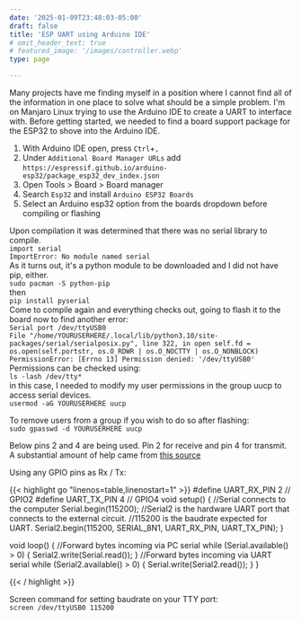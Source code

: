 ```yaml
---
date: '2025-01-09T23:48:03-05:00'
draft: false
title: 'ESP UART using Arduino IDE'
# omit_header_text: true
# featured_image: '/images/controller.webp'
type: page

---
```

Many projects have me finding myself in a position where I cannot find all of the information in one place to solve what should be a simple problem. I'm on Manjaro Linux trying to use the Arduino IDE to create a UART to interface with.
Before getting started, we needed to find a board support package for the ESP32 to shove into the Arduino IDE.

1. With Arduino IDE open, press `Ctrl`+`,`
2. Under `Additional Board Manager URLs` add `https://espressif.github.io/arduino-esp32/package_esp32_dev_index.json`
3. Open Tools > Board > Board manager
4. Search `Esp32` and install `Arduino ESP32 Boards`
5. Select an Arduino esp32 option from the boards dropdown before compiling or flashing

Upon compilation it was determined that there was no serial library to compile.\
`import serial`\
`ImportError: No module named serial`\
As it turns out, it's a python module to be downloaded and I did not have pip, either.\
`sudo pacman -S python-pip`\
then\
`pip install pyserial`\
Come to compile again and everything checks out, going to flash it to the board now to find another error:\
`Serial port /dev/ttyUSB0`\
`File "/home/YOURUSERHERE/.local/lib/python3.10/site-packages/serial/serialposix.py", line 322, in open self.fd = os.open(self.portstr, os.O_RDWR | os.O_NOCTTY | os.O_NONBLOCK)`\
`PermissionError: [Errno 13] Permission denied: '/dev/ttyUSB0'`\
Permissions can be checked using:\
`ls -lash /dev/tty*`\
in this case, I needed to modify my user permissions in the group uucp to access serial devices. \
`usermod -aG YOURUSERHERE uucp`

To remove users from a group if you wish to do so after flashing:\
`sudo gpasswd -d YOURUSERHERE uucp`


Below pins 2 and 4 are being used. Pin 2 for receive and pin 4 for transmit.\
A substantial amount of help came from [this source](https://techoverflow.net/2021/11/19/how-to-use-esp32-as-usb-to-uart-converter-in-platformio/) 

Using any GPIO pins as Rx / Tx:

{{< highlight go "linenos=table,linenostart=1" >}}
#define UART_RX_PIN 2 // GPIO2
#define UART_TX_PIN 4 // GPIO4
void setup() {
//Serial connects to the computer
Serial.begin(115200);
//Serial2 is the hardware UART port that connects to the external circuit.
//115200 is the baudrate expected for UART.
Serial2.begin(115200, SERIAL_8N1,
UART_RX_PIN,
UART_TX_PIN);
}

void loop() {
//Forward bytes incoming via PC serial
while (Serial.available() > 0) {
Serial2.write(Serial.read());
}
//Forward bytes incoming via UART serial
while (Serial2.available() > 0) {
Serial.write(Serial2.read());
}
}

{{< / highlight >}}

Screen command for setting baudrate on your TTY port:\
`screen /dev/ttyUSB0 115200`